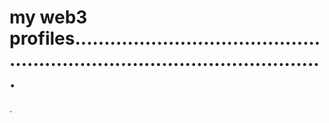 # my web3 profiles................................................................................................
.
